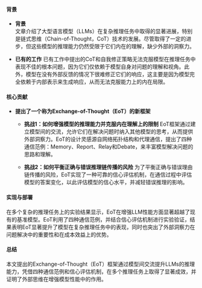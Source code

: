 #### 背景
- **背景**       
    文章介绍了大型语言模型（LLMs）在复杂推理任务中取得的显著进展，特别是链式思维（Chain-of-Thought，CoT）技术的发展。尽管取得了一定的进步，但这些模型的推理能力仍然受限于它们内在的理解，缺少外部的洞察力。

- **已有的工作**
    已有工作中提出的CoT和自我修正策略无法克服模型在推理任务中表现不佳的根本问题，因为它们仅依赖于模型自身对问题的理解和视角。此外，模型在没有外部反馈的情况下很难修正它们的响应，这主要是因为模型完全依赖于内部表示来生成响应，从而无法克服能力上的内在局限。

#### 核心贡献
- **提出了一个称为Exchange-of-Thought（EoT）的新框架**
    - **挑战1：如何增强模型的推理能力并克服内在理解上的限制**
        EoT框架通过建立模型间的交流，允许它们在解决问题时纳入其他模型的思考，从而提供外部洞察力。EoT的设计灵感源自网络拓扑结构和代理通信，提出了四种通信范例：Memory、Report、Relay和Debate，来丰富模型解决问题的思路和理解。

    - **挑战2：如何平衡正确与错误推理链传播的风险**
        为了平衡正确与错误理由链传播的风险，EoT实现了一种可靠的信心评估机制，在通信过程中评估模型的答案变化，以此评估模型的信心水平，并减轻错误推理的影响。
      
#### 实现与部署
在多个复杂的推理任务上的实验结果显示，EoT在增强LLM性能方面显著超越了现有的基准模型。EoT利用了四种通信范例，并结合信心评估机制进行实验验证，结果表明EoT显著提升了模型在复杂推理任务中的表现，同时也突出了外部洞察力在问题解决中的重要性和在成本效益上的优势。

#### 总结
本文提出的Exchange-of-Thought（EoT）框架通过模型间交流提升LLMs的推理能力，凭借四种通信范例和信心评估机制，在多个推理任务上取得了显著成效，并证明了外部思维在增强模型性能中的作用。